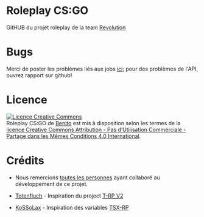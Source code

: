 # Roleplay CS:GO

GitHUB du projet roleplay de la team <a rel="forum" href="https://www.revolution-team.be">Revolution</a>

# Bugs

Merci de poster les problèmes liés aux jobs <a rel="issues" href="https://github.com/Benito1020/Roleplay-CS-GO/issues">ici</a>; pour des problèmes de l'API, ouvrez rapport sur github!

# Licence
<a rel="license" href="http://creativecommons.org/licenses/by-nc-sa/4.0/"><img alt="Licence Creative Commons" style="border-width:0" src="https://i.creativecommons.org/l/by-nc-sa/4.0/88x31.png" /></a><br /><span xmlns:dct="http://purl.org/dc/terms/" href="http://purl.org/dc/dcmitype/Text" property="dct:title" rel="dct:type">Roleplay CS:GO</span> de <a xmlns:cc="http://creativecommons.org/ns#" href="https://github.com/Benito1020/roleplaywestcoastcsgo/blob/master/www.revolution-team.be" property="cc:attributionName" rel="cc:attributionURL">Benito</a> est mis à disposition selon les termes de la <a rel="license" href="http://creativecommons.org/licenses/by-nc-sa/4.0/">licence Creative Commons Attribution - Pas d’Utilisation Commerciale - Partage dans les Mêmes Conditions 4.0 International</a>.<br />

# Crédits
- Nous remercions <a rel="issues" href="https://github.com/Benito1020/Roleplay-CS-GO/graphs/contributors">toutes les personnes</a> ayant collaboré au développement de ce projet.

- <a rel="issues" href="https://github.com/Totenfluch">Totenfluch</a> - Inspiration du project <a rel="issues" href="https://github.com/Totenfluch/T-RP-v2">T-RP V2</a>
- <a rel="issues" href="https://github.com/kossolax">KoSSoLax</a> - Inspiration des variables <a rel="issues" href="https://github.com/Hellhium/TSX-RP">TSX-RP</a>
